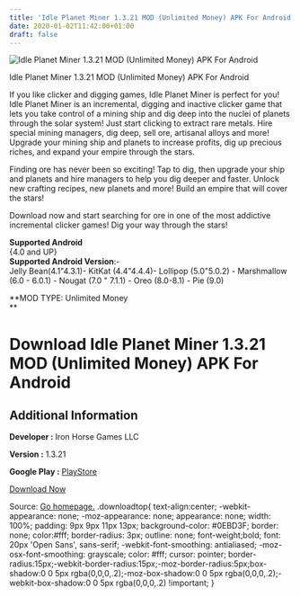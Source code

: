 ```yaml
---
title: 'Idle Planet Miner 1.3.21 MOD (Unlimited Money) APK For Android'
date: 2020-01-02T11:42:00+01:00
draft: false
---
```


![Idle Planet Miner 1.3.21 MOD (Unlimited Money) APK For Android](https://i1.wp.com/apkhome.net/wp-content/uploads/2020/01/Idle-Planet-Miner-1.3.21-MOD-Unlimited-Money.png "Idle Planet Miner 1.3.21 MOD (Unlimited Money) APK For Android")

  

Idle Planet Miner 1.3.21 MOD (Unlimited Money) APK For Android

If you like clicker and digging games, Idle Planet Miner is perfect for you! Idle Planet Miner is an incremental, digging and inactive clicker game that lets you take control of a mining ship and dig deep into the nuclei of planets through the solar system! Just start clicking to extract rare metals. Hire special mining managers, dig deep, sell ore, artisanal alloys and more! Upgrade your mining ship and planets to increase profits, dig up precious riches, and expand your empire through the stars.

Finding ore has never been so exciting! Tap to dig, then upgrade your ship and planets and hire managers to help you dig deeper and faster. Unlock new crafting recipes, new planets and more! Build an empire that will cover the stars!

Download now and start searching for ore in one of the most addictive incremental clicker games! Dig your way through the stars!

**Supported Android**  
{4.0 and UP}  
**Supported Android Version**:-  
Jelly Bean(4.1"4.3.1)- KitKat (4.4"4.4.4)- Lollipop (5.0"5.0.2) - Marshmallow (6.0 - 6.0.1) - Nougat (7.0 " 7.1.1) - Oreo (8.0-8.1) - Pie (9.0)

**MOD TYPE: Unlimited Money  
**

Download Idle Planet Miner 1.3.21 MOD (Unlimited Money) APK For Android
=======================================================================

Additional Information
----------------------

**Developer :** Iron Horse Games LLC

**Version :** 1.3.21

**Google Play :** [PlayStore](https://play.google.com/store/apps/details?id=com.TironiumTech.IdlePlanetMiner)

  

[Download Now](https://store4app.co/post/idle-planet-miner-1-3-21-mod-unlimited-money-apk-for-android_1577956363)

  
Source: [Go homepage.](https://store4app.co/post/idle-planet-miner-1-3-21-mod-unlimited-money-apk-for-android_1577956363) .downloadtop{ text-align:center; -webkit-appearance: none; -moz-appearance: none; appearance: none; width: 100%; padding: 9px 9px 11px 13px; background-color: #0EBD3F; border: none; color:#fff; border-radius: 3px; outline: none; font-weight;bold; font: 20px 'Open Sans', sans-serif; -webkit-font-smoothing: antialiased; -moz-osx-font-smoothing: grayscale; color: #fff; cursor: pointer; border-radius:15px;-webkit-border-radius:15px;-moz-border-radius:5px;box-shadow:0 0 5px rgba(0,0,0,.2);-moz-box-shadow:0 0 5px rgba(0,0,0,.2);-webkit-box-shadow:0 0 5px rgba(0,0,0,.2) !important; }